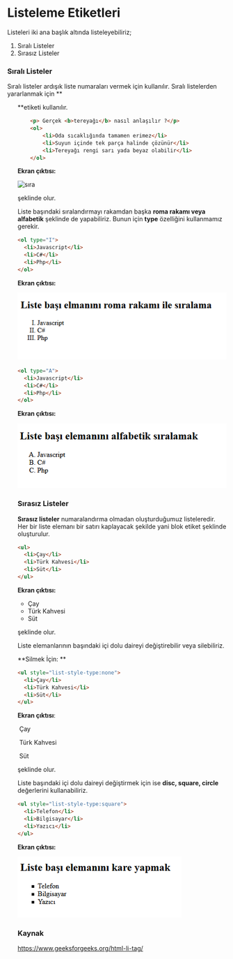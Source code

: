 # Listeleme Etiketleri


Listeleri iki ana başlık altında listeleyebiliriz;

1. Sıralı Listeler
2. Sırasız Listeler



###  Sıralı Listeler

Sıralı listeler ardışık liste numaraları vermek için kullanılır. Sıralı listelerden yararlanmak için **<ol> **etiketi kullanılır.

````html
    <p> Gerçek <b>tereyağı</b> nasıl anlaşılır ?</p>
    <ol>
        <li>Oda sıcaklığında tamamen erimez</li>
        <li>Suyun içinde tek parça halinde çözünür</li>
        <li>Tereyağı rengi sarı yada beyaz olabilir</li>
    </ol>
````



**Ekran çıktısı:**

![sıra](https://github.com/Kodluyoruz/taskforce/raw/main/html/listelerle-calismak/figures/sıra.PNG)

şeklinde olur.



Liste başındaki sıralandırmayı rakamdan başka **roma rakamı veya alfabetik** şeklinde de yapabiliriz. Bunun için **type** özelliğini kullanmamız gerekir.



````html
<ol type="I">
  <li>Javascript</li>
  <li>C#</li>
  <li>Php</li>
</ol>
````



**Ekran çıktısı:**

![siralama](https://github.com/Kodluyoruz/taskforce/raw/main/html/listelerle-calismak/figures/siralama.png)



````html
<ol type="A">
  <li>Javascript</li>
  <li>C#</li>
  <li>Php</li>
</ol>
````



**Ekran çıktısı:**

![alfabetik](https://github.com/Kodluyoruz/taskforce/raw/main/html/listelerle-calismak/figures/alfabetik.PNG)



### Sırasız Listeler 

**Sırasız listeler** numaralandırma olmadan oluşturduğumuz  listeleredir. Her bir liste elemanı bir satırı kaplayacak şekilde yani blok etiket şeklinde oluşturulur.



````html
<ul>
  <li>Çay</li>
  <li>Türk Kahvesi</li>
  <li>Süt</li>
</ul> 
````



**Ekran çıktısı:**

- Çay
- Türk Kahvesi
- Süt

şeklinde olur.



Liste elemanlarının başındaki içi dolu daireyi değiştirebilir veya silebiliriz.



**Silmek İçin: **

````html
<ul style="list-style-type:none">
  <li>Çay</li>
  <li>Türk Kahvesi</li>
  <li>Süt</li>
</ul>
````



**Ekran çıktısı**:

​       Çay

​       Türk Kahvesi

​       Süt

şeklinde olur.



Liste başındaki içi dolu daireyi değiştirmek için ise **disc, square, circle** değerlerini kullanabiliriz.



````html
<ul style="list-style-type:square">
  <li>Telefon</li>
  <li>Bilgisayar</li>
  <li>Yazıcı</li>
</ul>
````



**Ekran çıktısı:**

![kare](https://github.com/Kodluyoruz/taskforce/raw/main/html/listelerle-calismak/figures/kare.PNG)




### Kaynak

https://www.geeksforgeeks.org/html-li-tag/
